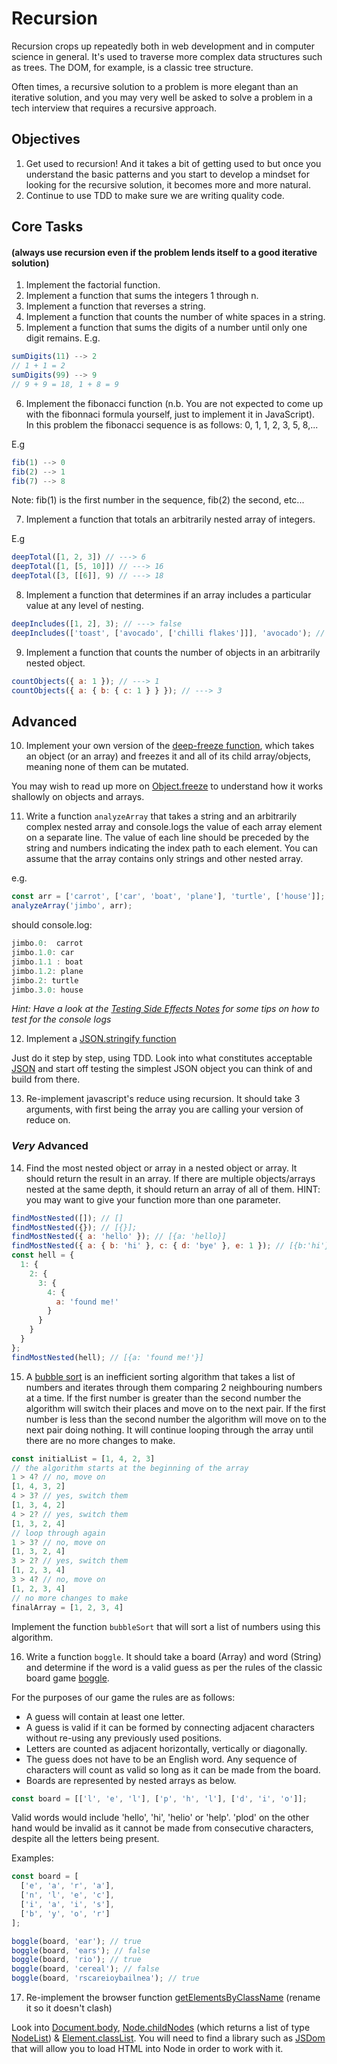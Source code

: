 # Recursion

Recursion crops up repeatedly both in web development and in computer science in general. It's used to traverse more complex data structures such as trees. The DOM, for example, is a classic tree structure.

Often times, a recursive solution to a problem is more elegant than an iterative solution, and you may very well be asked to solve a problem in a tech interview that requires a recursive approach.

## Objectives

1. Get used to recursion! And it takes a bit of getting used to but once you understand the basic patterns and you start to develop a mindset for looking for the recursive solution, it becomes more and more natural.
2. Continue to use TDD to make sure we are writing quality code.

## Core Tasks

#### (always use recursion even if the problem lends itself to a good iterative solution)

1. Implement the factorial function.
2. Implement a function that sums the integers 1 through n.
3. Implement a function that reverses a string.
4. Implement a function that counts the number of white spaces in a string.
5. Implement a function that sums the digits of a number until only one digit remains.
   E.g.

```javascript
sumDigits(11) --> 2
// 1 + 1 = 2
sumDigits(99) --> 9
// 9 + 9 = 18, 1 + 8 = 9
```

6. Implement the fibonacci function (n.b. You are not expected to come up with the fibonnaci formula yourself, just to implement it in JavaScript).  
   In this problem the fibonacci sequence is as follows: 0, 1, 1, 2, 3, 5, 8,...

E.g

```javascript
fib(1) --> 0
fib(2) --> 1
fib(7) --> 8
```

Note: fib(1) is the first number in the sequence, fib(2) the second, etc...

7. Implement a function that totals an arbitrarily nested array of integers.

E.g

```js
deepTotal([1, 2, 3]) // ---> 6
deepTotal([1, [5, 10]]) // ---> 16
deepTotal([3, [[6]], 9) // ---> 18
```

8. Implement a function that determines if an array includes a particular value at any level of nesting.

```js
deepIncludes([1, 2], 3); // ---> false
deepIncludes(['toast', ['avocado', ['chilli flakes']]], 'avocado'); // ---> true
```

9. Implement a function that counts the number of objects in an arbitrarily nested object.

```js
countObjects({ a: 1 }); // ---> 1
countObjects({ a: { b: { c: 1 } } }); // ---> 3
```

## Advanced

10. Implement your own version of the [deep-freeze function](https://www.npmjs.com/package/deep-freeze), which takes an object (or an array) and freezes it and all of its child array/objects, meaning none of them can be mutated.

You may wish to read up more on [Object.freeze](https://developer.mozilla.org/en-US/docs/Web/JavaScript/Reference/Global_Objects/Object/freeze) to understand how it works shallowly on objects and arrays.

11. Write a function `analyzeArray` that takes a string and an arbitrarily complex nested array and console.logs the value of each array element on a separate line. The value of each line should be preceded by the string and numbers indicating the index path to each element. You can assume that the array contains only strings and other nested array.

e.g.

```javascript
const arr = ['carrot', ['car', 'boat', 'plane'], 'turtle', ['house']];
analyzeArray('jimbo', arr);
```

should console.log:

```javascript
jimbo.0:  carrot
jimbo.1.0: car
jimbo.1.1 : boat
jimbo.1.2: plane
jimbo.2: turtle
jimbo.3.0: house
```

_Hint: Have a look at the [Testing Side Effects Notes]('./testing-side-effects.md') for some tips on how to test for the console logs_

12. Implement a [JSON.stringify function](https://developer.mozilla.org/en/docs/Web/JavaScript/Reference/Global_Objects/JSON/stringify)

Just do it step by step, using TDD. Look into what constitutes acceptable [JSON](https://developer.mozilla.org/en-US/docs/Web/JavaScript/Reference/Global_Objects/JSON)
and start off testing the simplest JSON object you can think of and build from there.

13. Re-implement javascript's reduce using recursion. It should take 3 arguments, with first being the array you are calling your version of reduce on.

### _Very_ Advanced

14. Find the most nested object or array in a nested object or array. It should return the result in an array. If there are multiple objects/arrays nested at the same depth, it should return an array of all of them.
    HINT: you may want to give your function more than one parameter.

```js
findMostNested([]); // []
findMostNested({}); // [{}];
findMostNested({ a: 'hello' }); // [{a: 'hello}]
findMostNested({ a: { b: 'hi' }, c: { d: 'bye' }, e: 1 }); // [{b:'hi'}, {d: 'bye'}]
const hell = {
  1: {
    2: {
      3: {
        4: {
          a: 'found me!'
        }
      }
    }
  }
};
findMostNested(hell); // [{a: 'found me!'}]
```

15. A [bubble sort](https://en.wikipedia.org/wiki/Bubble_sort) is an inefficient sorting algorithm that takes a list of numbers and iterates through them comparing 2 neighbouring numbers at a time. If the first number is greater than the second number the algorithm will switch their places and move on to the next pair. If the first number is less than the second number the algorithm will move on to the next pair doing nothing. It will continue looping through the array until there are no more changes to make.

```js
const initialList = [1, 4, 2, 3]
// the algorithm starts at the beginning of the array
1 > 4? // no, move on
[1, 4, 3, 2]
4 > 3? // yes, switch them
[1, 3, 4, 2]
4 > 2? // yes, switch them
[1, 3, 2, 4]
// loop through again
1 > 3? // no, move on
[1, 3, 2, 4]
3 > 2? // yes, switch them
[1, 2, 3, 4]
3 > 4? // no, move on
[1, 2, 3, 4]
// no more changes to make
finalArray = [1, 2, 3, 4]
```

Implement the function `bubbleSort` that will sort a list of numbers using this algorithm.

16. Write a function `boggle`. It should take a board (Array) and word (String) and determine if the word is a valid guess as per the rules of the classic board game [boggle](https://en.wikipedia.org/wiki/Boggle).

For the purposes of our game the rules are as follows:

- A guess will contain at least one letter.
- A guess is valid if it can be formed by connecting adjacent characters without re-using any previously used positions.
- Letters are counted as adjacent horizontally, vertically or diagonally.
- The guess does not have to be an English word. Any sequence of characters will count as valid so long as it can be made from the board.
- Boards are represented by nested arrays as below.

```js
const board = [['l', 'e', 'l'], ['p', 'h', 'l'], ['d', 'i', 'o']];
```

Valid words would include 'hello', 'hi', 'helio' or 'help'. 'plod' on the other hand would be invalid as it cannot be made from consecutive characters, despite all the letters being present.

Examples:

```js
const board = [
  ['e', 'a', 'r', 'a'],
  ['n', 'l', 'e', 'c'],
  ['i', 'a', 'i', 's'],
  ['b', 'y', 'o', 'r']
];

boggle(board, 'ear'); // true
boggle(board, 'ears'); // false
boggle(board, 'rio'); // true
boggle(board, 'cereal'); // false
boggle(board, 'rscareioybailnea'); // true
```

17. Re-implement the browser function [getElementsByClassName](https://developer.mozilla.org/en/docs/Web/API/Document/getElementsByClassName) (rename it so it doesn't clash)

Look into [Document.body](https://developer.mozilla.org/en-US/docs/Web/API/Document/body),
[Node.childNodes](https://developer.mozilla.org/en-US/docs/Web/API/Node/childNodes) (which
returns a list of type [NodeList](https://developer.mozilla.org/en-US/docs/Web/API/NodeList))
& [Element.classList](https://developer.mozilla.org/en/docs/Web/API/Element/classList). You will need to find a library such as [JSDom](https://github.com/tmpvar/jsdom) that will allow you to load HTML into Node in order to work with it.
